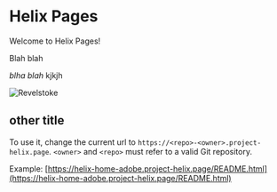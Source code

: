 # Helix Pages

Welcome to Helix Pages!

Blah blah

*blha blah* kjkjh

![Revelstoke](https://www.alpineanswers.co.uk/media/W1siZiIsIjIwMTcvMTAvMDkvM3YxYXNveGNpbF9SZXZlbHN0b2tlX3Jlc29ydF9ndWlkZV9vbGRfdG93bi5qcGciXSxbInAiLCJjb252ZXJ0IiwiLXJlc2l6ZSA4MDB4NDAwIC1xdWFsaXR5IDgwIl1d/7fe01eb39212d60d/Revelstoke_resort_guide_old_town.jpg)

## other title

To use it, change the current url to `https://<repo>-<owner>.project-helix.page`.
`<owner>` and `<repo>` must refer to a valid Git repository.

Example: [https://helix-home-adobe.project-helix.page/README.html](https://helix-home-adobe.project-helix.page/README.html)
